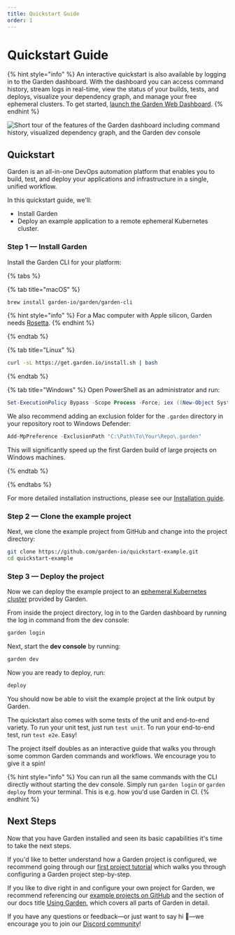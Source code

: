 ```yaml
---
title: Quickstart Guide
order: 1
---
```


# Quickstart Guide

{% hint style="info" %}
An interactive quickstart is also available by logging in to the Garden dashboard. With the dashboard you can access command history, stream logs in real-time, view the status of your builds, tests, and deploys, visualize your dependency graph, and manage your free ephemeral clusters. To get started, [launch the Garden Web Dashboard](https://app.garden.io).
{% endhint %}

![Short tour of the features of the Garden dashboard including command history, visualized dependency graph, and the Garden dev console](https://ce-content.s3.fr-par.scw.cloud/web-dashboard-gif.gif)

## Quickstart

Garden is an all-in-one DevOps automation platform that enables you to build, test, and deploy your applications and infrastructure in a single, unified workflow.

In this quickstart guide, we'll:

* Install Garden
* Deploy an example application to a remote ephemeral Kubernetes cluster.

### Step 1 — Install Garden

Install the Garden CLI for your platform:

{% tabs %}

{% tab title="macOS" %}

```sh
brew install garden-io/garden/garden-cli
```

{% hint style="info" %}
For a Mac computer with Apple silicon, Garden needs [Rosetta](https://support.apple.com/en-us/HT211861).
{% endhint %}

{% endtab %}

{% tab title="Linux" %}

```sh
curl -sL https://get.garden.io/install.sh | bash
```

{% endtab %}

{% tab title="Windows" %}
Open PowerShell as an administrator and run:

```PowerShell
Set-ExecutionPolicy Bypass -Scope Process -Force; iex ((New-Object System.Net.WebClient).DownloadString('https://raw.githubusercontent.com/garden-io/garden/master/support/install.ps1'))
```

We also recommend adding an exclusion folder for the `.garden` directory in your repository root to Windows Defender:

```powershell
Add-MpPreference -ExclusionPath "C:\Path\To\Your\Repo\.garden"
```

This will significantly speed up the first Garden build of large projects on Windows machines.

{% endtab %}

{% endtabs %}

For more detailed installation instructions, please see our [Installation guide](./installation.md).

### Step 2 — Clone the example project

Next, we clone the example project from GitHub and change into the project directory:

```sh
git clone https://github.com/garden-io/quickstart-example.git
cd quickstart-example
```

### Step 3 — Deploy the project

Now we can deploy the example project to an [ephemeral Kubernetes cluster](../k8s-plugins/ephemeral-k8s/README.md) provided by Garden.

From inside the project directory, log in to the Garden dashboard by running the log in command from the dev console:

```sh
garden login
```

Next, start the **dev console** by running:

```sh
garden dev
```

Now you are ready to deploy, run:

```sh
deploy
```

You should now be able to visit the example project at the link output by Garden.

The quickstart also comes with some tests of the unit and end-to-end variety. To run your unit test, just run `test unit`. To run your end-to-end test, run `test e2e`. Easy!

The project itself doubles as an interactive guide that walks you through some common Garden commands and workflows. We encourage you to give it a spin!

{% hint style="info" %}
You can run all the same commands with the CLI directly without starting the dev console. Simply run `garden login` or `garden
deploy` from your terminal. This is e.g. how you'd use Garden in CI.
{% endhint %}

## Next Steps

Now that you have Garden installed and seen its basic capabilities it's time to take the next steps.

If you'd like to better understand how a Garden project is configured, we recommend going
through our [first project tutorial](../tutorials/your-first-project/README.md) which walks you through configuring a Garden project step-by-step.

If you like to dive right in and configure your own project for Garden, we recommend referencing our [example
projects on GitHub](https://github.com/garden-io/garden/tree/0.13.21/examples) and the section of our docs title [Using Garden](../using-garden/configuration-overview.md), which covers all parts of Garden in detail.

If you have any questions or feedback—or just want to say hi 🙂—we encourage you to join our [Discord community](https://go.garden.io/discord)!
